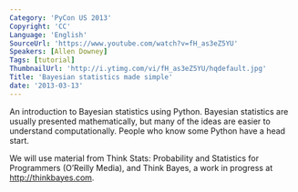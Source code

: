 ```yaml
---
Category: 'PyCon US 2013'
Copyright: 'CC'
Language: 'English'
SourceUrl: 'https://www.youtube.com/watch?v=fH_as3eZ5YU'
Speakers: [Allen Downey]
Tags: [tutorial]
ThumbnailUrl: 'http://i.ytimg.com/vi/fH_as3eZ5YU/hqdefault.jpg'
Title: 'Bayesian statistics made simple'
date: '2013-03-13'
---
```

An introduction to Bayesian statistics using Python.  Bayesian statistics are usually presented mathematically, but many of the ideas are easier to understand computationally.  People who know some Python have a head start.

We will use material from Think Stats: Probability and Statistics for Programmers (O’Reilly Media), and Think Bayes, a work in progress at http://thinkbayes.com.